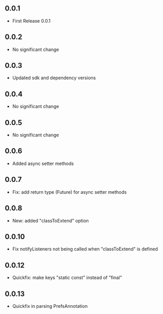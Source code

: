 ## 0.0.1

* First Release 0.0.1

## 0.0.2

- No significant change

## 0.0.3

- Updated sdk and dependency versions

## 0.0.4

- No significant change

## 0.0.5

- No significant change

## 0.0.6

- Added async setter methods

## 0.0.7

- Fix: add return type (Future) for async setter methods

## 0.0.8

- New: added "classToExtend" option

## 0.0.10

- Fix notifyListeners not being called when "classToExtend" is defined

## 0.0.12

- Quickfix: make keys "static const" instead of "final"

## 0.0.13

- Quickfix in parsing PrefsAnnotation